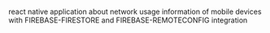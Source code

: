 react native application about network usage information of mobile devices with FIREBASE-FIRESTORE and FIREBASE-REMOTECONFIG integration

